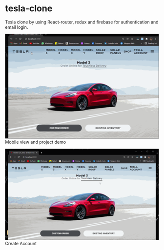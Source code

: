 # tesla-clone
 Tesla clone by using React-router, redux and firebase for authentication and email login.



<img src="./Assets/project.gif"> Mobile view and project demo</img>

<img src="./Assets/projectCreateAccount.gif">Create Account</img>
